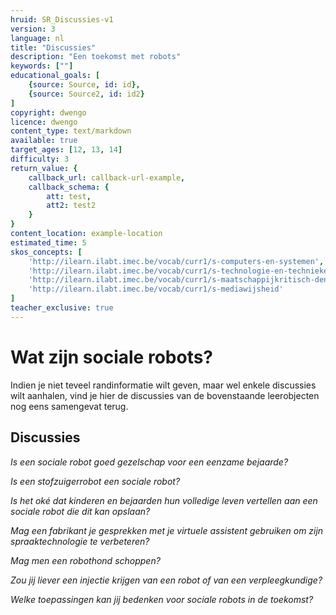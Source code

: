```yaml
---
hruid: SR_Discussies-v1
version: 3
language: nl
title: "Discussies"
description: "Een toekomst met robots"
keywords: [""]
educational_goals: [
    {source: Source, id: id}, 
    {source: Source2, id: id2}
]
copyright: dwengo
licence: dwengo
content_type: text/markdown
available: true
target_ages: [12, 13, 14]
difficulty: 3
return_value: {
    callback_url: callback-url-example,
    callback_schema: {
        att: test,
        att2: test2
    }
}
content_location: example-location
estimated_time: 5
skos_concepts: [
    'http://ilearn.ilabt.imec.be/vocab/curr1/s-computers-en-systemen', 
    'http://ilearn.ilabt.imec.be/vocab/curr1/s-technologie-en-technieken', 
    'http://ilearn.ilabt.imec.be/vocab/curr1/s-maatschappijkritisch-denken', 
    'http://ilearn.ilabt.imec.be/vocab/curr1/s-mediawijsheid'
]
teacher_exclusive: true
---
```


# Wat zijn sociale robots?
Indien je niet teveel randinformatie wilt geven, maar wel enkele discussies wilt aanhalen, vind je hier de discussies van de bovenstaande leerobjecten nog eens samengevat terug.  

## Discussies

*Is een sociale robot goed gezelschap voor een eenzame bejaarde?*  

*Is een stofzuigerrobot een sociale robot?*  

*Is het oké dat kinderen en bejaarden hun volledige leven vertellen aan een sociale robot die dit kan opslaan?*  

*Mag een fabrikant je gesprekken met je virtuele assistent gebruiken om zijn spraaktechnologie te verbeteren?*  

*Mag men een robothond schoppen?*   

*Zou jij liever een injectie krijgen van een robot of van een verpleegkundige?*  

*Welke toepassingen kan jij bedenken voor sociale robots in de toekomst?*  

